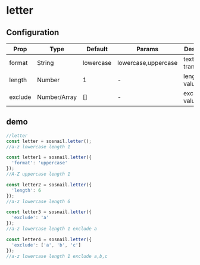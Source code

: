# letter

## Configuration

Prop    | Type         | Default   | Params              | Describe
------- | ------------ | --------- | ------------------- | ------------------
format  | String       | lowercase | lowercase,uppercase | text-transform
length  | Number       | 1         | -                   | length of value
exclude | Number/Array | []        | -                   | exclude value

## demo

```javascript
//letter
const letter = sosnail.letter();
//a-z lowercase length 1

const letter1 = sosnail.letter({
  'format': 'uppercase'
});
//A-Z uppercase length 1

const letter2 = sosnail.letter({
  'length': 6
});
//a-z lowercase length 6

const letter3 = sosnail.letter({
  'exclude': 'a'
});
//a-z lowercase length 1 exclude a

const letter4 = sosnail.letter({
  'exclude': ['a', 'b', 'c']
});
//a-z lowercase length 1 exclude a,b,c
```
